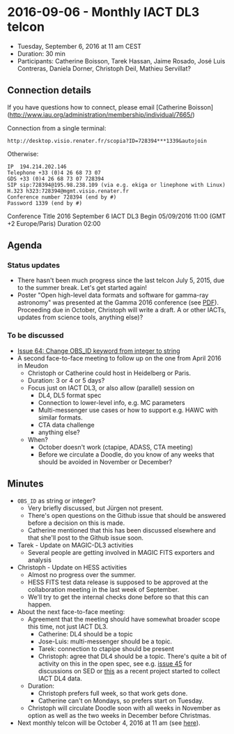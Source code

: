 # 2016-09-06 - Monthly IACT DL3 telcon

* Tuesday, September 6, 2016 at 11 am CEST
* Duration: 30 min
* Participants: Catherine Boisson, Tarek Hassan, Jaime Rosado,
  José Luis Contreras, Daniela Dorner, Christoph Deil, Mathieu Servillat?

## Connection details

If you have questions how to connect, please email [Catherine Boisson]
(http://www.iau.org/administration/membership/individual/7665/)

Connection from a single terminal:

    http://desktop.visio.renater.fr/scopia?ID=728394***1339&autojoin

Otherwise:

    IP 	194.214.202.146
    Telephone +33 (0)4 26 68 73 07
    GDS +33 (0)4 26 68 73 07 728394
    SIP sip:728394@195.98.238.109 (via e.g. ekiga or linephone with Linux)
    H.323 h323:728394@mgmt.visio.renater.fr
    Conference number 728394 (end by #)
    Password 1339 (end by #)

Conference Title 2016 September 6 IACT DL3 Begin 05/09/2016 11:00 (GMT +2 Europe/Paris) Duration 02:00

## Agenda

### Status updates

* There hasn't been much progress since the last telcon July 5, 2015,
  due to the summer break. Let's get started again!
* Poster "Open high-level data formats and software for gamma-ray astronomy"
was presented at the Gamma 2016 conference (see [PDF](https://github.com/open-gamma-ray-astro/open-gamma-ray-astro-gamma2016/blob/master/open-gamma-ray-astro-gamma2016.pdf)).
Proceeding due in October, Christoph will write a draft.
A or other IACTs, updates from science tools, anything else)?

### To be discussed

* [Issue 64: Change OBS_ID keyword from integer to string](https://github.com/open-gamma-ray-astro/gamma-astro-data-formats/issues/64)
* A second face-to-face meeting to follow up on the one from April 2016
  in Meudon
  * Christoph or Catherine could host in Heidelberg or Paris.
  * Duration: 3 or 4 or 5 days?
  * Focus just on IACT DL3, or also allow (parallel) session on
    * DL4, DL5 format spec
    * Connection to lower-level info, e.g. MC parameters
    * Multi-messenger use cases or how to support e.g. HAWC with similar formats.
    * CTA data challenge
    * anything else?
  * When?
    * October doesn't work (ctapipe, ADASS, CTA meeting)
    * Before we circulate a Doodle, do you know of any weeks that should
      be avoided in November or December?

## Minutes

* `OBS_ID` as string or integer?
  * Very briefly discussed, but Jürgen not present.
  * There's open questions on the Github issue that should be answered
    before a decision on this is made.
  * Catherine mentioned that this has been discussed elsewhere and that
    she'll post to the Github issue soon.
* Tarek - Update on MAGIC-DL3 activities
  * Several people are getting involved in MAGIC FITS exporters and analysis
* Christoph - Update on HESS activities
  * Almost no progress over the summer.
  * HESS FITS test data release is supposed to be approved at the
    collaboration meeting in the last week of September.
  * We'll try to get the internal checks done before so that this can happen.
* About the next face-to-face meeting:
  * Agreement that the meeting should have somewhat broader scope this time,
    not just IACT DL3.
      * Catherine: DL4 should be a topic
      * Jose-Luis: multi-messenger should be a topic.
      * Tarek: connection to ctapipe should be present
      * Christoph: agree that DL4 should be a topic.
        There's quite a bit of activity on this in the open spec,
        see e.g. [issue 45](https://github.com/open-gamma-ray-astro/gamma-astro-data-formats/issues/45)
        for discussions on SED or [this](https://github.com/gammapy/gamma-cat)
        as a recent project started to collect IACT DL4 data.
  * Duration:
    * Christoph prefers full week, so that work gets done.
    * Catherine can't on Mondays, so prefers start on Tuesday.
  * Christoph will circulate Doodle soon with all weeks in November as option
    as well as the two weeks in December before Christmas.
* Next monthly telcon will be October 4, 2016 at 11 am (see [here](https://github.com/open-gamma-ray-astro/2016-04_IACT_DL3_Meeting/blob/master/notes/2016-10-04-IACT_DL3_Telcon.md)).
